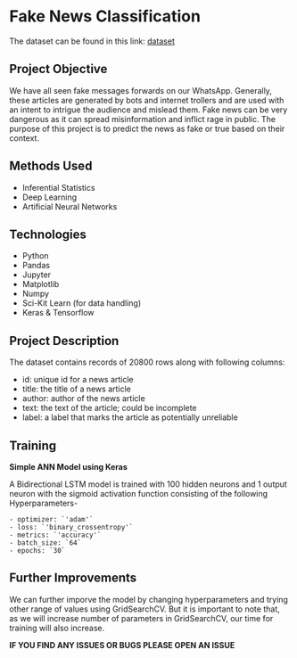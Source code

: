 # Fake News Classification

The dataset can be found in this link: [dataset](https://www.kaggle.com/code/kmalit/bank-customer-churn-prediction)

## Project Objective
We have all seen fake messages forwards on our WhatsApp. Generally, these articles are generated by bots and internet trollers and are used with an intent to intrigue the audience and mislead them. Fake news can be very dangerous as it can spread misinformation and inflict rage in public. The purpose of this project is to predict the news as fake or true based on their context.

## Methods Used
* Inferential Statistics
* Deep Learning
* Artificial Neural Networks

## Technologies
* Python
* Pandas
* Jupyter
* Matplotlib
* Numpy
* Sci-Kit Learn (for data handling)
* Keras & Tensorflow

## Project Description
The dataset contains records of 20800 rows along with following columns:

- id: unique id for a news article
- title: the title of a news article
- author: author of the news article
- text: the text of the article; could be incomplete
- label: a label that marks the article as potentially unreliable

## Training
**Simple ANN Model using Keras**   

A Bidirectional LSTM model is trained with 100 hidden neurons and 1 output neuron with the sigmoid activation function consisting of the following Hyperparameters-

    - optimizer: `'adam'`
    - loss: `'binary_crossentropy'`
    - metrics: `'accuracy'`
    - batch_size: `64`
    - epochs: `30`

## Further Improvements
We can further imporve the model by changing hyperparameters and trying other range of values using GridSearchCV. But it is important to note that, as we will increase number of parameters in GridSearchCV, our time for training will also increase.

**IF YOU FIND ANY ISSUES OR BUGS PLEASE OPEN AN ISSUE**
